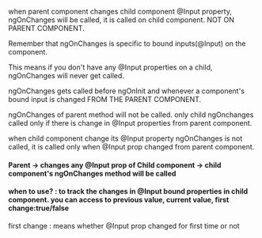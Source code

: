 when parent component changes child component @Input property, ngOnChanges will be called, it is called on child component. NOT ON PARENT COMPONENT.

Remember that ngOnChanges is specific to bound inputs(@Input) on the component.  

This means if you don't have any @Input properties on a child, ngOnChanges will never get called.  

ngOnChanges gets called before ngOnInit and whenever a component's bound input is changed FROM THE PARENT COMPONENT.  

ngOnChanges of parent method will not be called. only child ngOnchanges called only if there is change in @Input properties from parent component.  

when child component change its @Input property ngOnChanges is not called, it is called only when @Input prop changed from parent component.  

#### Parent -> changes any @Input prop of Child component -> child component's ngOnChanges method will be called 

#### when to use? : to track the changes in @Input bound properties in child component. you can access to previous value, current value, first change:true/false

first change : means whether @Input prop changed for first time or not
